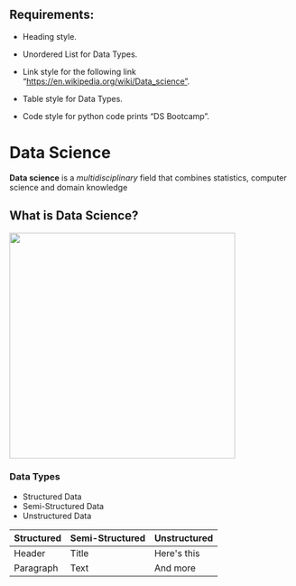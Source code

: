 
## Requirements:
- Heading style.

- Unordered List for Data Types.
- Link style for the following link “https://en.wikipedia.org/wiki/Data_science”.
- Table style for Data Types.
- Code style for python code prints “DS Bootcamp”.

# Data Science
**Data science** is a *multidisciplinary* field that combines statistics, computer science and domain knowledge
## What is Data Science?
<img src="./DS.png" width="400" height="400"/>

### Data Types
- Structured Data
- Semi-Structured Data
- Unstructured Data



| Structured      | Semi-Structured | Unstructured  |
| -----------     | -----------     | -----------   |
| Header          | Title           | Here's this   |
| Paragraph       | Text            | And more      |



